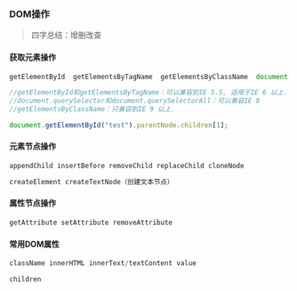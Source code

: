### DOM操作

> 四字总结：增删改查

#### 获取元素操作

```js
getElementById  getElementsByTagName  getElementsByClassName  document.querySelector("p");

//getElementById和getElementsByTagName：可以兼容到IE 5.5, 适用于IE 6 以上.
//document.querySelector和document.querySelectorAll：可以兼容IE 8
//getElementsByClassName：只兼容到IE 9 以上.

document.getElementById("test").parentNode.children[1];
```

#### 元素节点操作

```js
appendChild insertBefore removeChild replaceChild cloneNode

createElement createTextNode（创建文本节点）
```

#### 属性节点操作

```js
getAttribute setAttribute removeAttribute
```

#### 常用DOM属性

```js
className innerHTML innerText/textContent value

children
```



